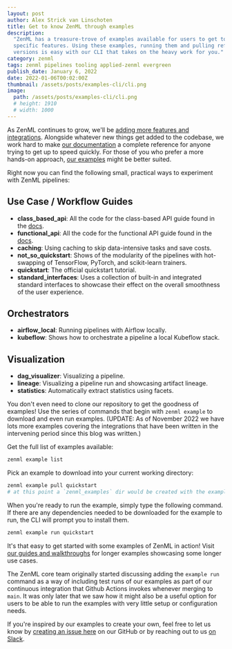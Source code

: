 ```yaml
---
layout: post
author: Alex Strick van Linschoten
title: Get to know ZenML through examples
description:
  "ZenML has a treasure-trove of examples available for users to get to know
  specific features. Using these examples, running them and pulling refreshed
  versions is easy with our CLI that takes on the heavy work for you."
category: zenml
tags: zenml pipelines tooling applied-zenml evergreen
publish_date: January 6, 2022
date: 2022-01-06T00:02:00Z
thumbnail: /assets/posts/examples-cli/cli.png
image:
  path: /assets/posts/examples-cli/cli.png
  # height: 1910
  # width: 1000
---
```


As ZenML continues to grow, we'll be
[adding more features and integrations](https://github.com/zenml-io/zenml/releases).
Alongside whatever new things get added to the codebase, we work hard to make
[our documentation](https://docs.zenml.io/) a complete reference for anyone
trying to get up to speed quickly. For those of you who prefer a more hands-on
approach, [our examples](https://github.com/zenml-io/zenml/tree/main/examples)
might be better suited.

Right now you can find the following small, practical ways to experiment with
ZenML pipelines:

## Use Case / Workflow Guides

- **class_based_api**: All the code for the class-based API guide found in the
  [docs](https://docs.zenml.io/v/0.5.7/guides/class-based-api).
- **functional_api**: All the code for the functional API guide found in the
  [docs](https://docs.zenml.io/v/0.5.7/guides/functional-api).
- **caching**: Using caching to skip data-intensive tasks and save costs.
- **not_so_quickstart**: Shows of the modularity of the pipelines with
  hot-swapping of TensorFlow, PyTorch, and scikit-learn trainers.
- **quickstart**: The official quickstart tutorial.
- **standard_interfaces**: Uses a collection of built-in and integrated standard
  interfaces to showcase their effect on the overall smoothness of the user
  experience.

## Orchestrators

- **airflow_local**: Running pipelines with Airflow locally.
- **kubeflow**: Shows how to orchestrate a pipeline a local Kubeflow stack.

## Visualization

- **dag_visualizer**: Visualizing a pipeline.
- **lineage**: Visualizing a pipeline run and showcasing artifact lineage.
- **statistics**: Automatically extract statistics using facets.

You don't even need to clone our repository to get the goodness of examples! Use
the series of commands that begin with `zenml example` to download and even run
examples. (UPDATE: As of November 2022 we have lots more examples covering the
integrations that have been written in the intervening period since this blog
was written.)

Get the full list of examples available:

```bash
zenml example list
```

Pick an example to download into your current working directory:

```bash
zenml example pull quickstart
# at this point a `zenml_examples` dir would be created with the example(s) inside it
```

When you're ready to run the example, simply type the following command. If
there are any dependencies needed to be downloaded for the example to run, the
CLI will prompt you to install them.

```bash
zenml example run quickstart
```

It's that easy to get started with some examples of ZenML in action! Visit
[our guides and walkthroughs](https://docs.zenml.io/) for longer examples
showcasing some longer use cases.

The ZenML core team originally started discussing adding the `example run`
command as a way of including test runs of our examples as part of our
continuous integration that Github Actions invokes whenever merging to `main`.
It was only later that we saw how it might also be a useful option for users to
be able to run the examples with very little setup or configuration needs.

If you're inspired by our examples to create your own, feel free to let us know
by [creating an issue here](https://github.com/zenml-io/zenml/issues) on our
GitHub or by reaching out to us [on Slack](https://zenml.io/slack-invite/).
